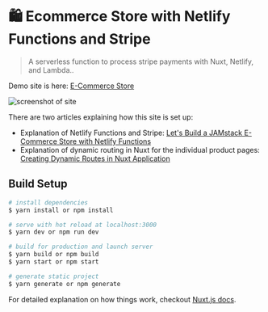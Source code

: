 # 🛍 Ecommerce Store with Netlify Functions and Stripe

> A serverless function to process stripe payments with Nuxt, Netlify, and Lambda..

Demo site is here: [E-Commerce Store](https://ecommerce-netlify.netlify.com/)

![screenshot of site](https://s3-us-west-2.amazonaws.com/s.cdpn.io/28963/ecommerce-screenshot.jpg "E-Commerce Netlify Site")

There are two articles explaining how this site is set up:
* Explanation of Netlify Functions and Stripe: [Let's Build a JAMstack E-Commerce Store with Netlify Functions](https://css-tricks.com/lets-build-a-jamstack-e-commerce-store-with-netlify-functions/)
* Explanation of dynamic routing in Nuxt for the individual product pages: [Creating Dynamic Routes in Nuxt Application](https://css-tricks.com/creating-dynamic-routes-in-a-nuxt-application/)

## Build Setup

``` bash
# install dependencies
$ yarn install or npm install

# serve with hot reload at localhost:3000
$ yarn dev or npm run dev

# build for production and launch server
$ yarn build or npm build
$ yarn start or npm start

# generate static project
$ yarn generate or npm generate
```

For detailed explanation on how things work, checkout [Nuxt.js docs](https://nuxtjs.org).

